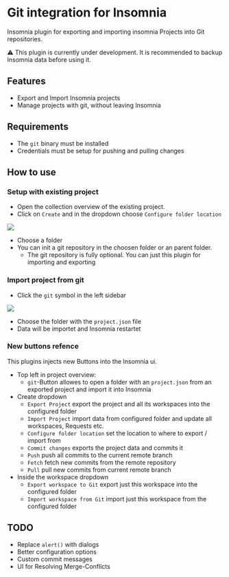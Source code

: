 # Git integration for Insomnia

Insomnia plugin for exporting and importing insomnia Projects into Git
repositories.

⚠️ This plugin is currently under development. It is recommended to backup
Insomnia data before using it.

## Features

- Export and Import Insomnia projects
- Manage projects with git, without leaving Insomnia

## Requirements

- The `git` binary must be installed
- Credentials must be setup for pushing and pulling changes

## How to use

### Setup with existing project

- Open the collection overview of the existing project.
- Click on `Create` and in the dropdown choose `Configure folder location`

![](https://cdn.discordapp.com/attachments/693228572286124085/1090742892953354372/Screenshot_2023-03-29_225814.png)

- Choose a folder
- You can init a git repository in the choosen folder or an parent folder.
  - The git repository is fully optional. You can just this plugin for importing and exporting

### Import project from git

- Click the `git` symbol in the left sidebar

![](https://cdn.discordapp.com/attachments/693228572286124085/1090742892311625821/Screenshot_2023-03-29_225628.png)

- Choose the folder with the `project.json` file
- Data will be importet and Insomnia restartet

### New buttons refence

This plugins injects new Buttons into the Insomnia ui.

- Top left in project overview:
  - `git`-Button allowes to open a folder with an `project.json` from an exported project and import it into Insomnia
- Create dropdown
  - `Export Project` export the project and all its workspaces into the configured folder
  - `Import Project` import data from configured folder and update all workspaces, Requests etc.
  - `Configure folder location` set the location to where to export / import from
  - `Commit changes` exports the project data and commits it
  - `Push` push all commits to the current remote branch
  - `Fetch` fetch new commits from the remote repository
  - `Pull` pull new commits from current remote branch
- Inside the workspace dropdown
  - `Export workspace to Git` export just this workspace into the configured folder
  - `Import workspace from Git` import just this workspace from the configured folder

## TODO

- Replace `alert()` with dialogs
- Better configuration options
- Custom commit messages
- UI for Resolving Merge-Conflicts
